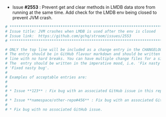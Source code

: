 * Issue **#2553** : Prevent get and clear methods in LMDB data store from running at the same time. Add check for the LMDB env being closed to prevent JVM crash.


```sh
# ********************************************************************************
# Issue title: JVM crashes when LMDB is used after the env is closed
# Issue link:  https://github.com/gchq/stroom/issues/2553
# ********************************************************************************

# ONLY the top line will be included as a change entry in the CHANGELOG.
# The entry should be in GitHub flavour markdown and should be written on a SINGLE
# line with no hard breaks. You can have multiple change files for a single GitHub issue.
# The  entry should be written in the imperative mood, i.e. 'Fix nasty bug' rather than
# 'Fixed nasty bug'.
#
# Examples of acceptable entries are:
#
#
# * Issue **123** : Fix bug with an associated GitHub issue in this repository
#
# * Issue **namespace/other-repo#456** : Fix bug with an associated GitHub issue in another repository
#
# * Fix bug with no associated GitHub issue.
```
